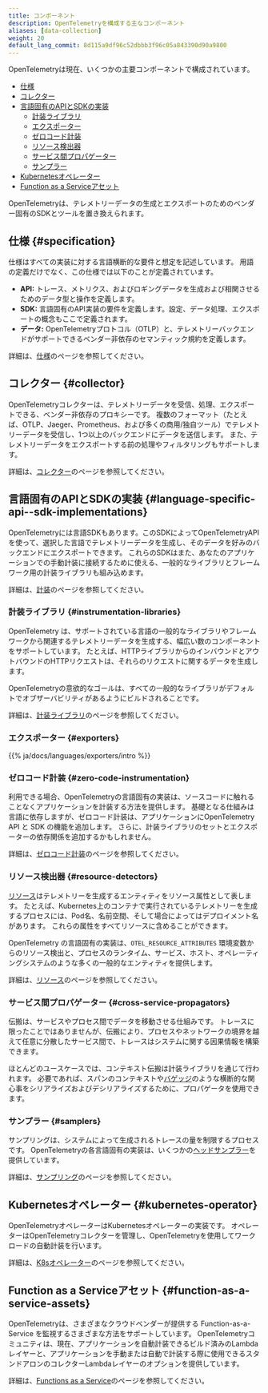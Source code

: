 ```yaml
---
title: コンポーネント
description: OpenTelemetryを構成する主なコンポーネント
aliases: [data-collection]
weight: 20
default_lang_commit: 8d115a9df96c52dbbb3f96c05a843390d90a9800
---
```


OpenTelemetryは現在、いくつかの主要コンポーネントで構成されています。

- [仕様](#specification)
- [コレクター](#collector)
- [言語固有のAPIとSDKの実装](#language-specific-api--sdk-implementations)
  - [計装ライブラリ](#instrumentation-libraries)
  - [エクスポーター](#exporters)
  - [ゼロコード計装](#zero-code-instrumentation)
  - [リソース検出器](#resource-detectors)
  - [サービス間プロパゲーター](#cross-service-propagators)
  - [サンプラー](#samplers)
- [Kubernetesオペレーター](#kubernetes-operator)
- [Function as a Serviceアセット](#function-as-a-service-assets)

OpenTelemetryは、テレメトリーデータの生成とエクスポートのためのベンダー固有のSDKとツールを置き換えられます。

## 仕様 {#specification}

仕様はすべての実装に対する言語横断的な要件と想定を記述しています。
用語の定義だけでなく、この仕様では以下のことが定義されています。

- **API:** トレース、メトリクス、およびロギングデータを生成および相関させるためのデータ型と操作を定義します。
- **SDK:** 言語固有のAPI実装の要件を定義します。設定、データ処理、エクスポートの概念もここで定義されます。
- **データ:** OpenTelemetryプロトコル（OTLP）と、テレメトリーバックエンドがサポートできるベンダー非依存のセマンティック規約を定義します。

詳細は、[仕様](/docs/specs/)のページを参照してください。

## コレクター {#collector}

OpenTelemetryコレクターは、テレメトリーデータを受信、処理、エクスポートできる、ベンダー非依存のプロキシーです。
複数のフォーマット（たとえば、OTLP、Jaeger、Prometheus、および多くの商用/独自ツール）でテレメトリーデータを受信し、1つ以上のバックエンドにデータを送信します。
また、テレメトリーデータをエクスポートする前の処理やフィルタリングもサポートします。

詳細は、[コレクター](/docs/collector/)のページを参照してください。

## 言語固有のAPIとSDKの実装 {#language-specific-api--sdk-implementations}

OpenTelemetryには言語SDKもあります。このSDKによってOpenTelemetryAPIを使って、選択した言語でテレメトリーデータを生成し、そのデータを好みのバックエンドにエクスポートできます。
これらのSDKはまた、あなたのアプリケーションでの手動計装に接続するために使える、一般的なライブラリとフレームワーク用の計装ライブラリも組み込めます。

詳細は、[計装](/docs/concepts/instrumentation/)のページを参照してください。

### 計装ライブラリ {#instrumentation-libraries}

OpenTelemetry は、サポートされている言語の一般的なライブラリやフレームワークから関連するテレメトリーデータを生成する、幅広い数のコンポーネントをサポートしています。
たとえば、HTTPライブラリからのインバウンドとアウトバウンドのHTTPリクエストは、それらのリクエストに関するデータを生成します。

OpenTelemetryの意欲的なゴールは、すべての一般的なライブラリがデフォルトでオブザーバビリティがあるようにビルドされることです。

詳細は、[計装ライブラリ](/docs/concepts/instrumentation/libraries/)のページを参照してください。

### エクスポーター {#exporters}

{{% ja/docs/languages/exporters/intro %}}

### ゼロコード計装 {#zero-code-instrumentation}

利用できる場合、OpenTelemetryの言語固有の実装は、ソースコードに触れることなくアプリケーションを計装する方法を提供します。
基礎となる仕組みは言語に依存しますが、ゼロコード計装は、アプリケーションにOpenTelemetry API と SDK の機能を追加します。
さらに、計装ライブラリのセットとエクスポーターの依存関係を追加するかもしれません。

詳細は、[ゼロコード計装](/docs/concepts/instrumentation/zero-code/)のページを参照してください。

### リソース検出器 {#resource-detectors}

[リソース](/docs/concepts/resources/)はテレメトリーを生成するエンティティをリソース属性として表します。
たとえば、Kubernetes上のコンテナで実行されているテレメトリーを生成するプロセスには、Pod名、名前空間、そして場合によってはデプロイメント名があります。
これらの属性をすべてリソースに含めることができます。

OpenTelemetry の言語固有の実装は、`OTEL_RESOURCE_ATTRIBUTES` 環境変数からのリソース検出と、プロセスのランタイム、サービス、ホスト、オペレーティングシステムのような多くの一般的なエンティティを提供します。

詳細は、[リソース](/docs/concepts/resources/)のページを参照してください。

### サービス間プロパゲーター {#cross-service-propagators}

伝搬は、サービスやプロセス間でデータを移動させる仕組みです。
トレースに限ったことではありませんが、伝搬により、プロセスやネットワークの境界を越えて任意に分散したサービス間で、トレースはシステムに関する因果情報を構築できます。

ほとんどのユースケースでは、コンテキスト伝搬は計装ライブラリを通じて行われます。
必要であれば、スパンのコンテキストや[バゲッジ](/docs/concepts/signals/baggage/)のような横断的な関心事をシリアライズおよびデシリアライズするために、プロパゲータを使用できます。

### サンプラー {#samplers}

サンプリングは、システムによって生成されるトレースの量を制限するプロセスです。
OpenTelemetryの各言語固有の実装は、いくつかの[ヘッドサンプラー](/docs/concepts/sampling/#head-sampling)を提供しています。

詳細は、[サンプリング](/docs/concepts/sampling)のページを参照してください。

## Kubernetesオペレーター {#kubernetes-operator}

OpenTelemetryオペレーターはKubernetesオペレーターの実装です。
オペレーターはOpenTelemetryコレクターを管理し、OpenTelemetryを使用してワークロードの自動計装を行います。

詳細は、[K8sオペレーター](/docs/platforms/kubernetes/operator/)のページを参照してください。

## Function as a Serviceアセット {#function-as-a-service-assets}

OpenTelemetryは、さまざまなクラウドベンダーが提供する Function-as-a-Service を監視するさまざまな方法をサポートしています。
OpenTelemetryコミュニティは、現在、アプリケーションを自動計装できるビルド済みのLambdaレイヤーと、アプリケーションを手動または自動で計装する際に使用できるスタンドアロンのコレクターLambdaレイヤーのオプションを提供しています。

詳細は、[Functions as a Service](/docs/platforms/faas/)のページを参照してください。
